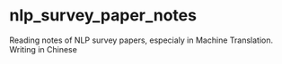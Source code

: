 # nlp_survey_paper_notes
Reading notes of NLP survey papers, especialy in Machine Translation. Writing in Chinese
